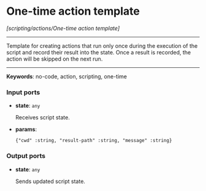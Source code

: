 # One-time action template

_[scripting/actions/One-time action template]_

---

Template for creating actions that run only once during the execution of the script and record their result into the state. Once a result is recorded, the action will be skipped on the next run.  

---

__Keywords__: no-code, action, scripting, one-time

### Input ports

* __state__: ` any `

    Receives script state.


* __params__: 
    ```
    {"cwd" :string, "result-path" :string, "message" :string}
    ```

### Output ports

* __state__: ` any `

    Sends updated script state.

